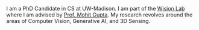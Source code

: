 I am a PhD Candidate in CS at UW-Madison. I am part of the [Wision Lab](https://wisionlab.com) where I am advised by [Prof. Mohit Gupta](https://wisionlab.com/people/mohit-gupta/). My research revolves around the areas of Computer Vision, Generative AI, and 3D Sensing.

